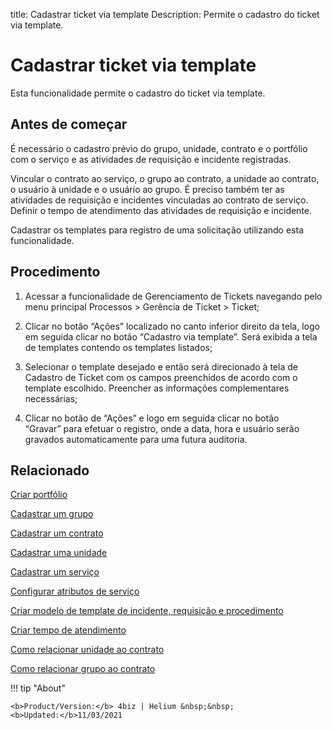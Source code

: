 title: Cadastrar ticket via template
Description: Permite o cadastro do ticket via template. 
# Cadastrar ticket via template

Esta funcionalidade permite o cadastro do ticket via template.

Antes de começar
----------------

É necessário o cadastro prévio do grupo, unidade, contrato e o portfólio com o
serviço e as atividades de requisição e incidente registradas.

Vincular o contrato ao serviço, o grupo ao contrato, a unidade ao contrato, o
usuário à unidade e o usuário ao grupo. É preciso também ter as atividades de
requisição e incidentes vinculadas ao contrato de serviço. Definir o tempo de
atendimento das atividades de requisição e incidente.

Cadastrar os templates para registro de uma solicitação utilizando esta
funcionalidade.

Procedimento 
-------------

1.  Acessar a funcionalidade de Gerenciamento de Tickets navegando pelo menu
    principal Processos \> Gerência de Ticket \> Ticket;

2.  Clicar no botão “Ações” localizado no canto inferior direito da tela, logo
    em seguida clicar no botão “Cadastro via template”. Será exibida a tela de
    templates contendo os templates listados;

3.  Selecionar o template desejado e então será direcionado à tela de Cadastro
    de Ticket com os campos preenchidos de acordo com o template escolhido.
    Preencher as informações complementares necessárias;

4.  Clicar no botão de “Ações” e logo em seguida clicar no botão “Gravar” para
    efetuar o registro, onde a data, hora e usuário serão gravados
    automaticamente para uma futura auditoria.

Relacionado
-----------

[Criar portfólio](/pt-br/4biz-helium/processes/portfolio-and-catalog/use/create-the-portfolio.html)

[Cadastrar um grupo](/pt-br/4biz-helium/initial-settings/access-settings/user/register-groups.html)

[Cadastrar um contrato](/pt-br/4biz-helium/additional-features/contract-management/use/register-contract.html)

[Cadastrar uma unidade](/pt-br/4biz-helium/platform-administration/region-and-language/register-unit.html)

[Cadastrar um serviço](/pt-br/4biz-helium/processes/portfolio-and-catalog/use/register-a-service.html)

[Configurar atributos de serviço](/pt-br/4biz-helium/processes/portfolio-and-catalog/use/configure-services-attributes.html)

[Criar modelo de template de incidente, requisição e procedimento](/pt-br/4biz-helium/processes/tickets/configuration/create-template-of-ticket.html)

[Criar tempo de atendimento](/pt-br/4biz-helium/processes/service-level/configuration/create-time-attendance.html)

[Como relacionar unidade ao contrato](/pt-br/4biz-helium/processes/tickets/configuration/relate-unit-to-contract.html)

[Como relacionar grupo ao contrato](/pt-br/4biz-helium/processes/tickets/configuration/relate-group-to-contract.html)

<!-- <i class='fa fa-youtube-play  fa-2x' style='color:#97ce17;vertical-align: middle;'> </i> [Video Library](https://www.youtube.com/playlist?list=PLB5qK2uzf2ROn4Xs6UdH84Ujzta2iJ6Ei)'
-->
!!! tip "About"

    <b>Product/Version:</b> 4biz | Helium &nbsp;&nbsp;
    <b>Updated:</b>11/03/2021
